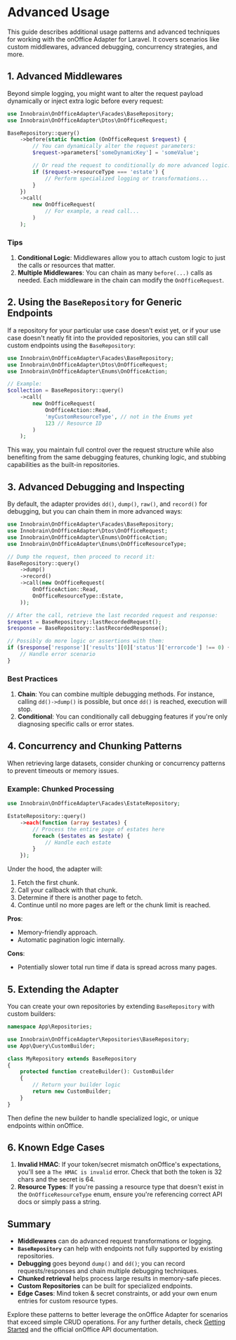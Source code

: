 # Advanced Usage

This guide describes additional usage patterns and advanced techniques for working with the onOffice Adapter for Laravel.
It covers scenarios like custom middlewares, advanced debugging, concurrency strategies, and more.

## 1. Advanced Middlewares

Beyond simple logging, you might want to alter the request payload dynamically or inject extra logic before every request:

```php
use Innobrain\OnOfficeAdapter\Facades\BaseRepository;
use Innobrain\OnOfficeAdapter\Dtos\OnOfficeRequest;

BaseRepository::query()
    ->before(static function (OnOfficeRequest $request) {
        // You can dynamically alter the request parameters:
        $request->parameters['someDynamicKey'] = 'someValue';

        // Or read the request to conditionally do more advanced logic:
        if ($request->resourceType === 'estate') {
            // Perform specialized logging or transformations...
        }
    })
    ->call(
        new OnOfficeRequest(
            // For example, a read call...
        )
    );
```

### Tips
1. **Conditional Logic**: Middlewares allow you to attach custom logic to just the calls or resources that matter.
2. **Multiple Middlewares**: You can chain as many `before(...)` calls as needed. Each middleware in the chain can modify the `OnOfficeRequest`.

## 2. Using the `BaseRepository` for Generic Endpoints

If a repository for your particular use case doesn't exist yet, or if your use case doesn't neatly fit into the provided repositories, you can still call custom endpoints using the `BaseRepository`:

```php
use Innobrain\OnOfficeAdapter\Facades\BaseRepository;
use Innobrain\OnOfficeAdapter\Dtos\OnOfficeRequest;
use Innobrain\OnOfficeAdapter\Enums\OnOfficeAction;

// Example:
$collection = BaseRepository::query()
    ->call(
        new OnOfficeRequest(
            OnOfficeAction::Read,
            'myCustomResourceType', // not in the Enums yet
            123 // Resource ID
        )
    );
```

This way, you maintain full control over the request structure while also benefiting from the same debugging features, chunking logic, and stubbing capabilities as the built-in repositories.


## 3. Advanced Debugging and Inspecting

By default, the adapter provides `dd()`, `dump()`, `raw()`, and `record()` for debugging, but you can chain them in more advanced ways:

```php
use Innobrain\OnOfficeAdapter\Facades\BaseRepository;
use Innobrain\OnOfficeAdapter\Dtos\OnOfficeRequest;
use Innobrain\OnOfficeAdapter\Enums\OnOfficeAction;
use Innobrain\OnOfficeAdapter\Enums\OnOfficeResourceType;

// Dump the request, then proceed to record it:
BaseRepository::query()
    ->dump()
    ->record()
    ->call(new OnOfficeRequest(
        OnOfficeAction::Read,
        OnOfficeResourceType::Estate,
    ));

// After the call, retrieve the last recorded request and response:
$request = BaseRepository::lastRecordedRequest();
$response = BaseRepository::lastRecordedResponse();

// Possibly do more logic or assertions with them:
if ($response['response']['results'][0]['status']['errorcode'] !== 0) {
    // Handle error scenario
}
```

### Best Practices
1. **Chain**: You can combine multiple debugging methods. For instance, calling `dd()->dump()` is possible, but once `dd()` is reached, execution will stop.
2. **Conditional**: You can conditionally call debugging features if you're only diagnosing specific calls or error states.

## 4. Concurrency and Chunking Patterns

When retrieving large datasets, consider chunking or concurrency patterns to prevent timeouts or memory issues.

### Example: Chunked Processing

```php
use Innobrain\OnOfficeAdapter\Facades\EstateRepository;

EstateRepository::query()
    ->each(function (array $estates) {
        // Process the entire page of estates here
        foreach ($estates as $estate) {
            // Handle each estate
        }
    });
```

Under the hood, the adapter will:
1. Fetch the first chunk.
2. Call your callback with that chunk.
3. Determine if there is another page to fetch.
4. Continue until no more pages are left or the chunk limit is reached.

**Pros**:
- Memory-friendly approach.
- Automatic pagination logic internally.

**Cons**:
- Potentially slower total run time if data is spread across many pages.

## 5. Extending the Adapter

You can create your own repositories by extending `BaseRepository` with custom builders:

```php
namespace App\Repositories;

use Innobrain\OnOfficeAdapter\Repositories\BaseRepository;
use App\Query\CustomBuilder;

class MyRepository extends BaseRepository
{
    protected function createBuilder(): CustomBuilder
    {
        // Return your builder logic
        return new CustomBuilder;
    }
}
```

Then define the new builder to handle specialized logic, or unique endpoints within onOffice.

## 6. Known Edge Cases

1. **Invalid HMAC**: If your token/secret mismatch onOffice's expectations, you'll see a `The HMAC is invalid` error. Check that both the token is 32 chars and the secret is 64.
2. **Resource Types**: If you're passing a resource type that doesn't exist in the `OnOfficeResourceType` enum, ensure you're referencing correct API docs or simply pass a string.

## Summary

- **Middlewares** can do advanced request transformations or logging.
- **`BaseRepository`** can help with endpoints not fully supported by existing repositories.
- **Debugging** goes beyond `dump()` and `dd()`; you can record requests/responses and chain multiple debugging techniques.
- **Chunked retrieval** helps process large results in memory-safe pieces.
- **Custom Repositories** can be built for specialized endpoints.
- **Edge Cases**: Mind token & secret constraints, or add your own enum entries for custom resource types.

Explore these patterns to better leverage the onOffice Adapter for scenarios that exceed simple CRUD operations. For any further details, check [Getting Started](/getting-started.md) and the official onOffice API documentation.
